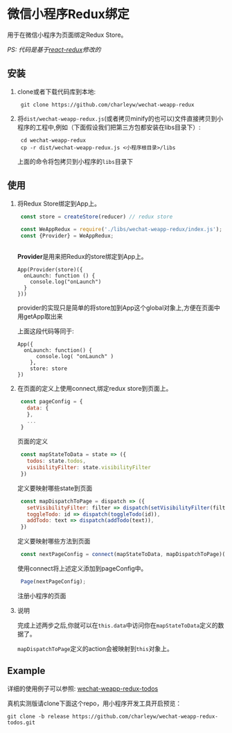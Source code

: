 
微信小程序Redux绑定
==============
用于在微信小程序为页面绑定Redux Store。

_PS: 代码是基于[react-redux](https://github.com/reactjs/react-redux)修改的_

## 安装
1. clone或者下载代码库到本地:

   ```shell
    git clone https://github.com/charleyw/wechat-weapp-redux
   ```
2. 将`dist/wechat-weapp-redux.js`(或者拷贝minify的也可以)文件直接拷贝到小程序的工程中,例如（下面假设我们把第三方包都安装在libs目录下）:

   ```    shell
    cd wechat-weapp-redux
    cp -r dist/wechat-weapp-redux.js <小程序根目录>/libs
   ```
    上面的命令将包拷贝到小程序的`libs`目录下

## 使用
1. 将Redux Store绑定到App上。

   ```js
    const store = createStore(reducer) // redux store
    
    const WeAppRedux = require('./libs/wechat-weapp-redux/index.js');
    const {Provider} = WeAppRedux;
    
   ```
    **Provider**是用来把Redux的store绑定到App上。

    ```
    App(Provider(store)({
      onLaunch: function () {
        console.log("onLaunch")
      }
    }))
    ```
    provider的实现只是简单的将store加到App这个global对象上,方便在页面中用getApp取出来

    上面这段代码等同于:
    ```
    App({
      onLaunch: function() {
          console.log( "onLaunch" )
        },
        store: store
    })
    ```
2. 在页面的定义上使用connect,绑定redux store到页面上。

   ```js
    const pageConfig = {
      data: {
      },
      ...
    }

   ```
    页面的定义

   ```js
    const mapStateToData = state => ({
      todos: state.todos,
      visibilityFilter: state.visibilityFilter
    })
   ```
    定义要映射哪些state到页面

   ```js
    const mapDispatchToPage = dispatch => ({
      setVisibilityFilter: filter => dispatch(setVisibilityFilter(filter)),
      toggleTodo: id => dispatch(toggleTodo(id)),
      addTodo: text => dispatch(addTodo(text)),
    })
   ```
    定义要映射哪些方法到页面

   ```js      
    const nextPageConfig = connect(mapStateToData, mapDispatchToPage)(pageConfig)
   ```
    使用connect将上述定义添加到pageConfig中。

   ```js            
    Page(nextPageConfig);
   ```
    注册小程序的页面

3. 说明

    完成上述两步之后,你就可以在`this.data`中访问你在`mapStateToData`定义的数据了。

    `mapDispatchToPage`定义的action会被映射到`this`对象上。

## Example

详细的使用例子可以参照: [wechat-weapp-redux-todos](https://github.com/charleyw/wechat-weapp-redux-todos)

真机实测版请clone下面这个repo，用小程序开发工具开启预览：
```
git clone -b release https://github.com/charleyw/wechat-weapp-redux-todos.git
```
​    
